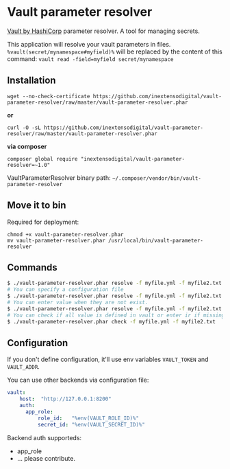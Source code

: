 Vault parameter resolver
========================

[Vault by HashiCorp](https://www.vaultproject.io/) parameter resolver. A tool for managing secrets.

This application will resolve your vault parameters in files.
`%vault(secret/mynamespace#myfield)%` will be replaced by the content of this command: `vault read -field=myfield secret/mynamespace`

## Installation

`wget --no-check-certificate https://github.com/inextensodigital/vault-parameter-resolver/raw/master/vault-parameter-resolver.phar`

**or**

`curl -O -sL https://github.com/inextensodigital/vault-parameter-resolver/raw/master/vault-parameter-resolver.phar`

**via composer**

`composer global require "inextensodigital/vault-parameter-resolver=~1.0"`

VaultParameterResolver binary path: `~/.composer/vendor/bin/vault-parameter-resolver`

## Move it to bin
Required for deployment:

```
chmod +x vault-parameter-resolver.phar
mv vault-parameter-resolver.phar /usr/local/bin/vault-parameter-resolver
```

## Commands

```sh
$ ./vault-parameter-resolver.phar resolve -f myfile.yml -f myfile2.txt
# You can specify a configuration file
$ ./vault-parameter-resolver.phar resolve -f myfile.yml -f myfile2.txt -c /path/to/my-config-file.yml
# You can enter value when they are not exist.
$ ./vault-parameter-resolver.phar resolve -f myfile.yml -f myfile2.txt --ask-if-not-found
# You can check if all value is defined in vault or enter ir if missing.
$ ./vault-parameter-resolver.phar check -f myfile.yml -f myfile2.txt
```

## Configuration

If you don't define configuration, it'll use env variables `VAULT_TOKEN` and `VAULT_ADDR`.

You can use other backends via configuration file:

```yaml
vault:
    host:  "http://127.0.0.1:8200"
    auth:
      app_role:
          role_id:   "%env(VAULT_ROLE_ID)%"
          secret_id: "%env(VAULT_SECRET_ID)%"
```

Backend auth supporteds:

- app_role
- ... please contribute.

